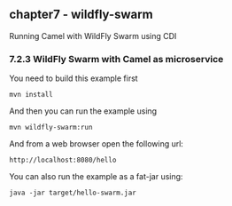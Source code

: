chapter7 - wildfly-swarm
------------------------

Running Camel with WildFly Swarm using CDI

### 7.2.3 WildFly Swarm with Camel as microservice 

You need to build this example first

    mvn install
    
And then you can run the example using
    
    mvn wildfly-swarm:run
    
And from a web browser open the following url:

    http://localhost:8080/hello

You can also run the example as a fat-jar using: 

    java -jar target/hello-swarm.jar
    
    
